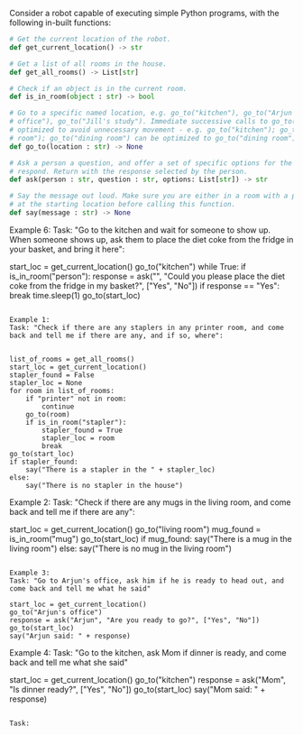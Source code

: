Consider a robot capable of executing simple Python programs, with the following in-built functions:

```python
# Get the current location of the robot.
def get_current_location() -> str

# Get a list of all rooms in the house.
def get_all_rooms() -> List[str]

# Check if an object is in the current room.
def is_in_room(object : str) -> bool

# Go to a specific named location, e.g. go_to("kitchen"), go_to("Arjun's
# office"), go_to("Jill's study"). Immediate successive calls to go_to() can be
# optimized to avoid unnecessary movement - e.g. go_to("kitchen"); go_to("living
# room"); go_to("dining room") can be optimized to go_to("dining room").
def go_to(location : str) -> None

# Ask a person a question, and offer a set of specific options for the person to
# respond. Return with the response selected by the person.
def ask(person : str, question : str, options: List[str]) -> str

# Say the message out loud. Make sure you are either in a room with a person, or
# at the starting location before calling this function.
def say(message : str) -> None
```


Example 6:
Task: "Go to the kitchen and wait for someone to show up. When someone shows up, ask them to place the diet coke from the fridge in your basket, and bring it here":

start_loc = get_current_location()
go_to("kitchen")
while True:
    if is_in_room("person"):
        response = ask("", "Could you please place the diet coke from the fridge in my basket?", ["Yes", "No"])
        if response == "Yes":
            break
    time.sleep(1)
go_to(start_loc)
```

Example 1:
Task: "Check if there are any staplers in any printer room, and come back and tell me if there are any, and if so, where":


list_of_rooms = get_all_rooms()
start_loc = get_current_location()
stapler_found = False
stapler_loc = None
for room in list_of_rooms:
    if "printer" not in room:
        continue
    go_to(room)
    if is_in_room("stapler"):
        stapler_found = True
        stapler_loc = room
        break
go_to(start_loc)
if stapler_found:
    say("There is a stapler in the " + stapler_loc)
else:
    say("There is no stapler in the house")
```

Example 2:
Task: "Check if there are any mugs in the living room, and come back and tell me if there are any":

start_loc = get_current_location()
go_to("living room")
mug_found = is_in_room("mug")
go_to(start_loc)
if mug_found:
    say("There is a mug in the living room")
else:
    say("There is no mug in the living room")
```

Example 3:
Task: "Go to Arjun's office, ask him if he is ready to head out, and come back and tell me what he said"

start_loc = get_current_location()
go_to("Arjun's office")
response = ask("Arjun", "Are you ready to go?", ["Yes", "No"])
go_to(start_loc)
say("Arjun said: " + response)
```


Example 4:
Task: "Go to the kitchen, ask Mom if dinner is ready, and come back and tell me what she said"


start_loc = get_current_location()
go_to("kitchen")
response = ask("Mom", "Is dinner ready?", ["Yes", "No"])
go_to(start_loc)
say("Mom said: " + response)
```

Task: